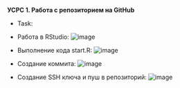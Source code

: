 **УСРС 1. Работа с репозиторием на GitHub** 

* Task: 

* Работа в RStudio: ![image](https://user-images.githubusercontent.com/49041633/138925035-79afbd3f-4e90-4ba8-8760-df929b53af3b.png)
* Выполнение кода  start.R: ![image](https://user-images.githubusercontent.com/49041633/138925141-53208400-01b9-46cc-9cb8-bd9a767d6cee.png)
* Создание коммита: ![image](https://user-images.githubusercontent.com/49041633/138925284-99ebdd44-8f50-4996-8f83-996f7c0b7b7b.png)
* Создание SSH ключа и пуш в репозиторий: ![image](https://user-images.githubusercontent.com/49041633/138925477-5d765f70-709b-423b-9ee7-a7a50ed94ee3.png)

